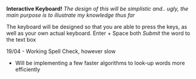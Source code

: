**Interactive Keyboard!**
*The design of this will be simplistic and.. *ugly*, the main purpose is to illustrate my knowledge thus far*

The keyboard will be designed so that you are able to press the keys, as well as your own actual keyboard.
Enter + Space both *Submit* the word to the text box


19/04 - Working Spell Check, however slow
- Will be implementing a few faster algorithms to look-up words more efficiently